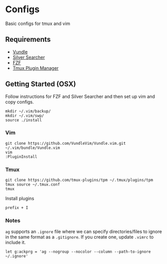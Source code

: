 # Configs

Basic configs for tmux and vim

## Requirements

* [Vundle](https://github.com/VundleVim/Vundle.vim)
* [Silver Searcher](https://github.com/ggreer/the_silver_searcher)
* [FZF](https://github.com/junegunn/fzf#key-bindings-for-command-line)
* [Tmux Plugin Manager](https://github.com/tmux-plugins/tpm)

## Getting Started (OSX)

Follow instructions for FZF and Silver Searcher and then set up vim and copy configs.

```
mkdir ~/.vim/backup/
mkdir ~/.vim/swp/
source ./install
```

### Vim

```
git clone https://github.com/VundleVim/Vundle.vim.git ~/.vim/bundle/Vundle.vim
vim
:PluginInstall
```

### Tmux

```
git clone https://github.com/tmux-plugins/tpm ~/.tmux/plugins/tpm
tmux source ~/.tmux.conf
tmux
```

Install plugins

```
prefix + I
```

### Notes

`ag` supports an `.ignore` file where we can specify directories/files to ignore
in the same format as a `.gitignore`. If you create one, update `.vimrc` to include
it.

```
let g:ackprg = 'ag --nogroup --nocolor --column --path-to-ignore ~/.ignore'
```
